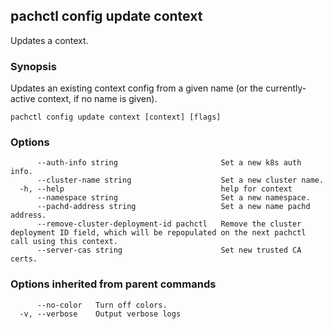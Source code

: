 ## pachctl config update context

Updates a context.

### Synopsis

Updates an existing context config from a given name (or the currently-active
context, if no name is given).

```
pachctl config update context [context] [flags]
```

### Options

```
      --auth-info string                       Set a new k8s auth info.
      --cluster-name string                    Set a new cluster name.
  -h, --help                                   help for context
      --namespace string                       Set a new namespace.
      --pachd-address string                   Set a new name pachd address.
      --remove-cluster-deployment-id pachctl   Remove the cluster deployment ID field, which will be repopulated on the next pachctl call using this context.
      --server-cas string                      Set new trusted CA certs.
```

### Options inherited from parent commands

```
      --no-color   Turn off colors.
  -v, --verbose    Output verbose logs
```
